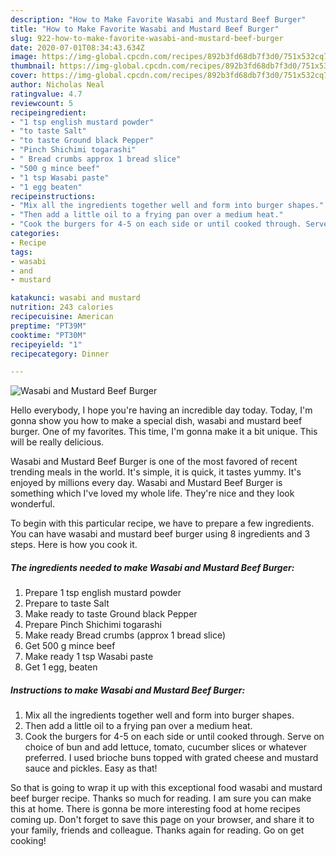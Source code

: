 ```yaml
---
description: "How to Make Favorite Wasabi and Mustard Beef Burger"
title: "How to Make Favorite Wasabi and Mustard Beef Burger"
slug: 922-how-to-make-favorite-wasabi-and-mustard-beef-burger
date: 2020-07-01T08:34:43.634Z
image: https://img-global.cpcdn.com/recipes/892b3fd68db7f3d0/751x532cq70/wasabi-and-mustard-beef-burger-recipe-main-photo.jpg
thumbnail: https://img-global.cpcdn.com/recipes/892b3fd68db7f3d0/751x532cq70/wasabi-and-mustard-beef-burger-recipe-main-photo.jpg
cover: https://img-global.cpcdn.com/recipes/892b3fd68db7f3d0/751x532cq70/wasabi-and-mustard-beef-burger-recipe-main-photo.jpg
author: Nicholas Neal
ratingvalue: 4.7
reviewcount: 5
recipeingredient:
- "1 tsp english mustard powder"
- "to taste Salt"
- "to taste Ground black Pepper"
- "Pinch Shichimi togarashi"
- " Bread crumbs approx 1 bread slice"
- "500 g mince beef"
- "1 tsp Wasabi paste"
- "1 egg beaten"
recipeinstructions:
- "Mix all the ingredients together well and form into burger shapes."
- "Then add a little oil to a frying pan over a medium heat."
- "Cook the burgers for 4-5 on each side or until cooked through. Serve on choice of bun and add lettuce, tomato, cucumber slices or whatever preferred. I used brioche buns topped with grated cheese and mustard sauce and pickles. Easy as that!"
categories:
- Recipe
tags:
- wasabi
- and
- mustard

katakunci: wasabi and mustard 
nutrition: 243 calories
recipecuisine: American
preptime: "PT39M"
cooktime: "PT30M"
recipeyield: "1"
recipecategory: Dinner

---
```



![Wasabi and Mustard Beef Burger](https://img-global.cpcdn.com/recipes/892b3fd68db7f3d0/751x532cq70/wasabi-and-mustard-beef-burger-recipe-main-photo.jpg)

Hello everybody, I hope you're having an incredible day today. Today, I'm gonna show you how to make a special dish, wasabi and mustard beef burger. One of my favorites. This time, I'm gonna make it a bit unique. This will be really delicious.



Wasabi and Mustard Beef Burger is one of the most favored of recent trending meals in the world. It's simple, it is quick, it tastes yummy. It's enjoyed by millions every day. Wasabi and Mustard Beef Burger is something which I've loved my whole life. They're nice and they look wonderful.


To begin with this particular recipe, we have to prepare a few ingredients. You can have wasabi and mustard beef burger using 8 ingredients and 3 steps. Here is how you cook it.

<!--inarticleads1-->

##### The ingredients needed to make Wasabi and Mustard Beef Burger:

1. Prepare 1 tsp english mustard powder
1. Prepare to taste Salt
1. Make ready to taste Ground black Pepper
1. Prepare Pinch Shichimi togarashi
1. Make ready  Bread crumbs (approx 1 bread slice)
1. Get 500 g mince beef
1. Make ready 1 tsp Wasabi paste
1. Get 1 egg, beaten




<!--inarticleads2-->

##### Instructions to make Wasabi and Mustard Beef Burger:

1. Mix all the ingredients together well and form into burger shapes.
1. Then add a little oil to a frying pan over a medium heat.
1. Cook the burgers for 4-5 on each side or until cooked through. Serve on choice of bun and add lettuce, tomato, cucumber slices or whatever preferred. I used brioche buns topped with grated cheese and mustard sauce and pickles. Easy as that!




So that is going to wrap it up with this exceptional food wasabi and mustard beef burger recipe. Thanks so much for reading. I am sure you can make this at home. There is gonna be more interesting food at home recipes coming up. Don't forget to save this page on your browser, and share it to your family, friends and colleague. Thanks again for reading. Go on get cooking!
